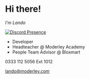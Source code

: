 # Hi there!
*I'm Lando*

[![Discord Presence](https://lanyard.cnrad.dev/api/1131592821401456682)](https://discord.com/users/1131592821401456682)

- Developer
- Headteacher @ Moderley Academy
- People Team Advisor @ Bloxmart

0333 112 5056 Ext 1012

lando@moderley.com
